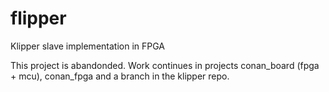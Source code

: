# flipper
Klipper slave implementation in FPGA

This project is abandonded. Work continues in projects conan_board (fpga + mcu), conan_fpga and a branch in the klipper repo.
